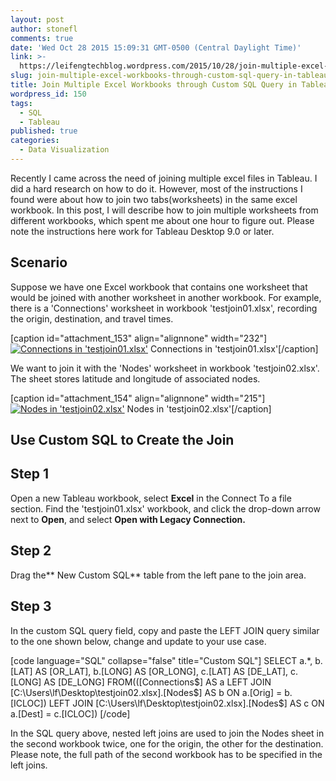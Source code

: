 ```yaml
---
layout: post
author: stonefl
comments: true
date: 'Wed Oct 28 2015 15:09:31 GMT-0500 (Central Daylight Time)'
link: >-
  https://leifengtechblog.wordpress.com/2015/10/28/join-multiple-excel-workbooks-through-custom-sql-query-in-tableau/
slug: join-multiple-excel-workbooks-through-custom-sql-query-in-tableau
title: Join Multiple Excel Workbooks through Custom SQL Query in Tableau
wordpress_id: 150
tags:
  - SQL
  - Tableau
published: true
categories:
  - Data Visualization
---
```


Recently I came across the need of joining multiple excel files in Tableau. I did a hard research on how to do it. However, most of the instructions I found were about how to join two tabs(worksheets) in the same excel workbook. In this post, I will describe how to join multiple worksheets from different workbooks, which spent me about one hour to figure out. Please note the instructions here work for Tableau Desktop 9.0 or later.
<!--more-->

## Scenario


Suppose we have one Excel workbook that contains one worksheet that would be joined with another worksheet in another workbook. For example, there is a 'Connections' worksheet in workbook 'testjoin01.xlsx', recording the origin, destination, and travel times.

[caption id="attachment_153" align="alignnone" width="232"][![Connections in 'testjoin01.xlsx'](https://leifengtechblog.files.wordpress.com/2015/10/01.png)](https://leifengtechblog.files.wordpress.com/2015/10/01.png) Connections in 'testjoin01.xlsx'[/caption]

We want to join it with the 'Nodes' worksheet in workbook 'testjoin02.xlsx'. The sheet stores latitude and longitude of associated nodes.

[caption id="attachment_154" align="alignnone" width="215"][![Nodes in 'testjoin02.xlsx'](https://leifengtechblog.files.wordpress.com/2015/10/02.png)](https://leifengtechblog.files.wordpress.com/2015/10/02.png) Nodes in 'testjoin02.xlsx'[/caption]


## Use Custom SQL to Create the Join




## Step 1


Open a new Tableau workbook, select **Excel** in the Connect To a file section. Find the 'testjoin01.xlsx' workbook, and click the drop-down arrow next to **Open**, and select **Open with Legacy Connection.**


## Step 2


Drag the** New Custom SQL** table from the left pane to the join area.


## Step 3


In the custom SQL query field, copy and paste the LEFT JOIN query similar to the one shown below, change and update to your use case.

[code language="SQL" collapse="false" title="Custom SQL"]
SELECT 
a.*,
b.[LAT] AS [OR_LAT], b.[LONG] AS [OR_LONG],
c.[LAT] AS [DE_LAT], c.[LONG] AS [DE_LONG]
FROM(([Connections$] AS a
  LEFT JOIN
   [C:\Users\lf\Desktop\testjoin02.xlsx].[Nodes$] AS b 
      ON a.[Orig] = b.[ICLOC])
  LEFT JOIN
   [C:\Users\lf\Desktop\testjoin02.xlsx].[Nodes$] AS c 
      ON a.[Dest] = c.[ICLOC])
[/code]

In the SQL query above, nested left joins are used to join the Nodes sheet in the second workbook twice, one for the origin, the other for the destination. Please note, the full path of the second workbook has to be specified in the left joins.
